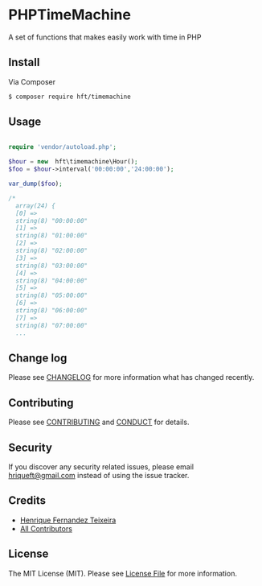 # PHPTimeMachine

A set of functions that makes easily work with time in PHP

## Install

Via Composer

``` bash
$ composer require hft/timemachine
```

## Usage

``` php

require 'vendor/autoload.php';

$hour = new  hft\timemachine\Hour();
$foo = $hour->interval('00:00:00','24:00:00');

var_dump($foo);

/*
  array(24) {
  [0] =>
  string(8) "00:00:00"
  [1] =>
  string(8) "01:00:00"
  [2] =>
  string(8) "02:00:00"
  [3] =>
  string(8) "03:00:00"
  [4] =>
  string(8) "04:00:00"
  [5] =>
  string(8) "05:00:00"
  [6] =>
  string(8) "06:00:00"
  [7] =>
  string(8) "07:00:00"
  ...

```

## Change log

Please see [CHANGELOG](CHANGELOG.md) for more information what has changed recently.

## Contributing

Please see [CONTRIBUTING](CONTRIBUTING.md) and [CONDUCT](CONDUCT.md) for details.

## Security

If you discover any security related issues, please email hriqueft@gmail.com instead of using the issue tracker.

## Credits

- [Henrique Fernandez Teixeira][link-author]
- [All Contributors][link-contributors]

## License

The MIT License (MIT). Please see [License File](LICENSE.md) for more information.

[ico-version]: https://img.shields.io/packagist/v/:vendor/:package_name.svg?style=flat-square
[ico-license]: https://img.shields.io/badge/license-MIT-brightgreen.svg?style=flat-square
[ico-travis]: https://img.shields.io/travis/:vendor/:package_name/master.svg?style=flat-square
[ico-scrutinizer]: https://img.shields.io/scrutinizer/coverage/g/:vendor/:package_name.svg?style=flat-square
[ico-code-quality]: https://img.shields.io/scrutinizer/g/:vendor/:package_name.svg?style=flat-square
[ico-downloads]: https://img.shields.io/packagist/dt/:vendor/:package_name.svg?style=flat-square

[link-packagist]: https://packagist.org/packages/:vendor/:package_name
[link-travis]: https://travis-ci.org/:vendor/:package_name
[link-scrutinizer]: https://scrutinizer-ci.com/g/:vendor/:package_name/code-structure
[link-code-quality]: https://scrutinizer-ci.com/g/:vendor/:package_name
[link-downloads]: https://packagist.org/packages/:vendor/:package_name
[link-author]: https://github.com/:author_username
[link-contributors]: ../../contributors
